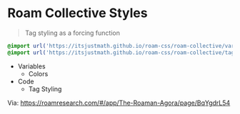 # Roam Collective Styles

> Tag styling as a forcing function

```css
@import url('https://itsjustmath.github.io/roam-css/roam-collective/variables.css');
@import url('https://itsjustmath.github.io/roam-css/roam-collective/tags.css');
```

- Variables
  - Colors
- Code
  - Tag Styling


Via: https://roamresearch.com/#/app/The-Roaman-Agora/page/BqYgdrL54
